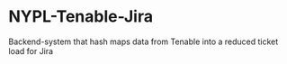 # NYPL-Tenable-Jira
Backend-system that hash maps data from Tenable into a reduced ticket load for Jira
